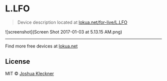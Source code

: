 # L.LFO

> Device description located at [lokua.net/for-live/L.LFO][lfo]

![screenshot](Screen Shot 2017-01-03 at 5.13.15 AM.png)

---

Find more free devices at [lokua.net][l4l]

## License
MIT © [Joshua Kleckner][jjk]

[jjk]: https://lokua.net
[l4l]: https://lokua.net/for-live
[m4l]: https://www.ableton.com/en/live/max-for-live/
[lfo]: https://lokua.net/for-live/L.LFO
